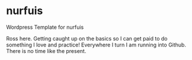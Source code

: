 # nurfuis
Wordpress Template for nurfuis

Ross here. Getting caught up on the basics so I can get paid to do something I love and practice! Everywhere I turn I am running into Github. There is no time like the present.
